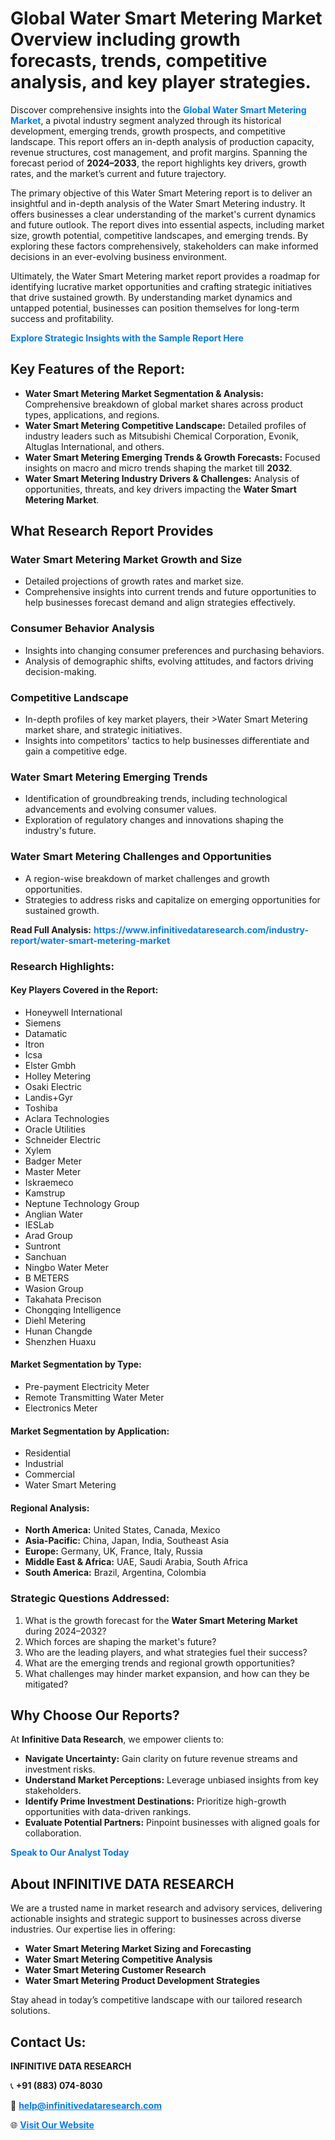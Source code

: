 <h1>Global Water Smart Metering Market Overview including growth forecasts, trends, competitive analysis, and key player strategies.</h1>
<p>
Discover comprehensive insights into the 
<a href="https://www.infinitivedataresearch.com/industry-report/water-smart-metering-market" rel="dofollow" style="color: #007BFF; text-decoration: none;"><strong>Global Water Smart Metering Market</strong></a>, a pivotal industry segment analyzed through its historical development, emerging trends, growth prospects, and competitive landscape. This report offers an in-depth analysis of production capacity, revenue structures, cost management, and profit margins. Spanning the forecast period of <strong>2024–2033</strong>, the report highlights key drivers, growth rates, and the market’s current and future trajectory.
</p>
<p>
The primary objective of this Water Smart Metering report is to deliver an insightful and in-depth analysis of the Water Smart Metering industry. It offers businesses a clear understanding of the market's current dynamics and future outlook. The report dives into essential aspects, including market size, growth potential, competitive landscapes, and emerging trends. By exploring these factors comprehensively, stakeholders can make informed decisions in an ever-evolving business environment.
</p>
<p>
Ultimately, the Water Smart Metering market report provides a roadmap for identifying lucrative market opportunities and crafting strategic initiatives that drive sustained growth. By understanding market dynamics and untapped potential, businesses can position themselves for long-term success and profitability.
</p>
<p>
<a href="https://www.infinitivedataresearch.com/request-sample/reportId=110164" style="color: #007BFF; text-decoration: none;"><strong>Explore Strategic Insights with the Sample Report Here</strong></a>
</p>

<h2>Key Features of the Report:</h2>
<ul>
<li><strong>Water Smart Metering Market Segmentation & Analysis:</strong> Comprehensive breakdown of global market shares across product types, applications, and regions.</li>
<li><strong>Water Smart Metering Competitive Landscape:</strong> Detailed profiles of industry leaders such as Mitsubishi Chemical Corporation, Evonik, Altuglas International, and others.</li>
<li><strong>Water Smart Metering Emerging Trends & Growth Forecasts:</strong> Focused insights on macro and micro trends shaping the market till <strong>2032</strong>.</li>
<li><strong>Water Smart Metering Industry Drivers & Challenges:</strong> Analysis of opportunities, threats, and key drivers impacting the <strong>Water Smart Metering Market</strong>.</li>
</ul>

<h2>What Research Report Provides</h2>
<h3>Water Smart Metering Market Growth and Size</h3>
<ul>
<li>Detailed projections of growth rates and market size.</li>
<li>Comprehensive insights into current trends and future opportunities to help businesses forecast demand and align strategies effectively.</li>
</ul>

<h3>Consumer Behavior Analysis</h3>
<ul>
<li>Insights into changing consumer preferences and purchasing behaviors.</li>
<li>Analysis of demographic shifts, evolving attitudes, and factors driving decision-making.</li>
</ul>

<h3>Competitive Landscape</h3>
<ul>
<li>In-depth profiles of key market players, their >Water Smart Metering market share, and strategic initiatives.</li>
<li>Insights into competitors' tactics to help businesses differentiate and gain a competitive edge.</li>
</ul>

<h3>Water Smart Metering Emerging Trends</h3>
<ul>
<li>Identification of groundbreaking trends, including technological advancements and evolving consumer values.</li>
<li>Exploration of regulatory changes and innovations shaping the industry's future.</li>
</ul>

<h3>Water Smart Metering Challenges and Opportunities</h3>
<ul>
<li>A region-wise breakdown of market challenges and growth opportunities.</li>
<li>Strategies to address risks and capitalize on emerging opportunities for sustained growth.</li>
</ul>
<p><strong>Read Full Analysis:</strong> <a href="https://www.infinitivedataresearch.com/industry-report/water-smart-metering-market" rel="dofollow" style="color: #007BFF; text-decoration: none;"><strong>https://www.infinitivedataresearch.com/industry-report/water-smart-metering-market</strong></a></p>
<h3>Research Highlights:</h3>
<h4>Key Players Covered in the Report:</h4>
<ul><li>Honeywell International</li><li>Siemens</li><li>Datamatic</li><li>Itron</li><li>Icsa</li><li>Elster Gmbh</li><li>Holley Metering</li><li>Osaki Electric</li><li>Landis+Gyr</li><li>Toshiba</li><li>Aclara Technologies</li><li>Oracle Utilities</li><li>Schneider Electric</li><li>Xylem</li><li>Badger Meter</li><li>Master Meter</li><li>Iskraemeco</li><li>Kamstrup</li><li>Neptune Technology Group</li><li>Anglian Water</li><li>IESLab</li><li>Arad Group</li><li>Suntront</li><li>Sanchuan</li><li>Ningbo Water Meter</li><li>B METERS</li><li>Wasion Group</li><li>Takahata Precison</li><li>Chongqing Intelligence</li><li>Diehl Metering</li><li>Hunan Changde</li><li>Shenzhen Huaxu</li></ul>
<h4>Market Segmentation by Type:</h4>
<ul><li>Pre-payment Electricity Meter</li><li>Remote Transmitting Water Meter</li><li>Electronics Meter</li></ul>
<h4>Market Segmentation by Application:</h4>
<ul><li>Residential</li><li>Industrial</li><li>Commercial</li><li>Water Smart Metering</li></ul>

<h4>Regional Analysis:</h4>
<ul>
<li><strong>North America:</strong> United States, Canada, Mexico</li>
<li><strong>Asia-Pacific:</strong> China, Japan, India, Southeast Asia</li>
<li><strong>Europe:</strong> Germany, UK, France, Italy, Russia</li>
<li><strong>Middle East & Africa:</strong> UAE, Saudi Arabia, South Africa</li>
<li><strong>South America:</strong> Brazil, Argentina, Colombia</li>
</ul>

<h3>Strategic Questions Addressed:</h3>
<ol>
<li>What is the growth forecast for the <strong>Water Smart Metering Market</strong> during 2024–2032?</li>
<li>Which forces are shaping the market's future?</li>
<li>Who are the leading players, and what strategies fuel their success?</li>
<li>What are the emerging trends and regional growth opportunities?</li>
<li>What challenges may hinder market expansion, and how can they be mitigated?</li>
</ol>

<h2>Why Choose Our Reports?</h2>
<p>At <strong>Infinitive Data Research</strong>, we empower clients to:</p>
<ul>
<li><strong>Navigate Uncertainty:</strong> Gain clarity on future revenue streams and investment risks.</li>
<li><strong>Understand Market Perceptions:</strong> Leverage unbiased insights from key stakeholders.</li>
<li><strong>Identify Prime Investment Destinations:</strong> Prioritize high-growth opportunities with data-driven rankings.</li>
<li><strong>Evaluate Potential Partners:</strong> Pinpoint businesses with aligned goals for collaboration.</li>
</ul>
<p><a href="https://www.infinitivedataresearch.com/industry-report/water-smart-metering-market" rel="dofollow" style="color: #007BFF; text-decoration: none;"><strong>Speak to Our Analyst Today</strong></a></p>

<h2>About INFINITIVE DATA RESEARCH</h2>
<p>We are a trusted name in market research and advisory services, delivering actionable insights and strategic support to businesses across diverse industries. Our expertise lies in offering:</p>
<ul>
<li><strong>Water Smart Metering Market Sizing and Forecasting</strong></li>
<li><strong>Water Smart Metering Competitive Analysis</strong></li>
<li><strong>Water Smart Metering Customer Research</strong></li>
<li><strong>Water Smart Metering Product Development Strategies</strong></li>
</ul>
<p>Stay ahead in today’s competitive landscape with our tailored research solutions.</p>

<h2>Contact Us:</h2>
<p><strong>INFINITIVE DATA RESEARCH</strong></p>
<p>📞 <strong>+91 (883) 074-8030</strong></p>
<p>📧 <strong><a href="mailto:help@infinitivedataresearch.com" style="color: #007BFF;">help@infinitivedataresearch.com</a></strong></p>
<p>🌐 <strong><a href="https://www.infinitivedataresearch.com" rel="dofollow" style="color: #007BFF;">Visit Our Website</a></strong></p>